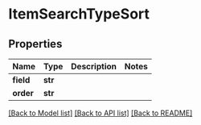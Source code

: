 # ItemSearchTypeSort

## Properties
Name | Type | Description | Notes
------------ | ------------- | ------------- | -------------
**field** | **str** |  | 
**order** | **str** |  | 

[[Back to Model list]](../README.md#documentation-for-models) [[Back to API list]](../README.md#documentation-for-api-endpoints) [[Back to README]](../README.md)


